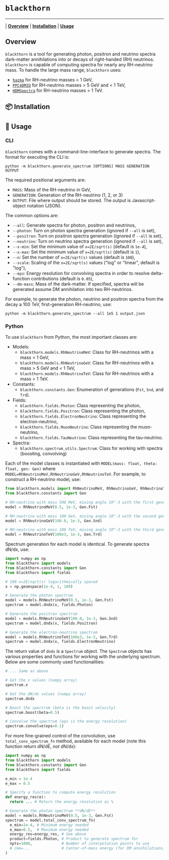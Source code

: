# `blackthorn`

---

| [**Overview**](#overview)
| [**Installation**](#install)
| [**Usage**](#usage)

## <a id="overview">Overview</a>

`blackthorn` is a tool for generating photon, positron and neutrino spectra
dark-matter annihilations into or decays of right-handed (RH) neutrinos.
`blackthorn` is capable of computing spectra for nearly any RH-neutrino mass.
To handle the large mass range, `blackthorn` uses:

- [`hazma`](https://github.com/LoganAMorrison/Hazma) for RH-neutrino masses < 1 GeV,
- [`PPC4DMID`](http://www.marcocirelli.net/PPPC4DMID.html) for RH-neutrino masses > 5 GeV and < 1 TeV,
- [`HDMSpectra`](https://github.com/nickrodd/HDMSpectra) for RH-neutrino masses > 1 TeV.

## 📦 <a id="installation">Installation</a>

## 🚀 <a id="usage">Usage</a>

### CLI

`blackthorn` comes with a command-line-interface to generate spectra. The
format for executing the CLI is:

```shell
python -m blackthorn.generate_spectrum [OPTIONS] MASS GENERATION OUTPUT
```

The required positional arguments are:

- `MASS`: Mass of the RH-neutrino in GeV,
- `GENERATION`: Generation of the RH-neutrino (1, 2, or 3)
- `OUTPUT`: File where output should be stored. The output is Javascript-object notation (JSON).

The common options are:

- `--all`: Generate spectra for photon, positron and neutrinos,
- `--photon`: Turn on photon spectra generation (ignored if `--all` is set),
- `--positron`: Turn on positron spectra generation (ignored if `--all` is set),
- `--neutrino`: Turn on neutrino spectra generation (ignored if `--all` is set),
- `--x-min`: Set the minimum value of `x=2E/sqrt(s)` (default is `1e-4`),
- `--x-max`: Set the minimum value of `x=2E/sqrt(s)` (default is `1`),
- `--n`: Set the number of `x=2E/sqrt(s)` values (default is `100`),
- `--scale`: Scaling of the `x=2E/sqrt(s)` values ("log" or "linear", default is "log"),
- `--eps`: Energy resolution for convolving spectra in order to resolve
  delta-function contributions (default is `0.05`),
- `--dm-mass`: Mass of the dark-matter. If specified, spectra will be generated
  assume DM annihilation into two RH-neutrinos.

For example, to generate the photon, neutrino and positron spectra from the
decay a 100 TeV, first-generation RH-neutrino, use:

```shell
python -m blackthorn.generate_spectrum --all 1e5 1 output.json
```

### Python

To use `blackthorn` from Python, the most important classes are:

- Models:
  - `blackthorn.models.RhNeutrinoMeV`: Class for RH-neutrinos with a mass < 1 GeV,
  - `blackthorn.models.RhNeutrinoGeV`: Class for RH-neutrinos with a mass > 5 GeV and < 1 TeV,
  - `blackthorn.models.RhNeutrinoTeV`: Class for RH-neutrinos with a mass > 1 TeV.
- Constants:
  - `blackthorn.constants.Gen`: Enumeration of generations (`Fst`, `Snd`, and `Trd`).
- Fields:
  - `blackthorn.fields.Photon`: Class representing the photon,
  - `blackthorn.fields.Positron`: Class representing the photon,
  - `blackthorn.fields.ElectronNeutrino`: Class representing the electron-neutrino,
  - `blackthorn.fields.MuonNeutrino`: Class representing the muon-neutrino,
  - `blackthorn.fields.TauNeutrino`: Class representing the tau-neutrino.
- Spectra:
  - `blackthorn.spectrum_utils.Spectrum`: Class for working with spectra (boosting, convolving)

Each of the model classes is instantiated with `MODEL(mass: float, theta: float, gen: Gen)` where `MODEL=RhNeutrinoMeV,RhNeutrinoGeV,RhNeutrinoTeV`. For
example, to construct a RH-neutrino model, use:

```python
from blackthorn.models import RhNeutrinoMeV, RhNeutrinoGeV, RhNeutrinoTeV
from blackthorn.constants import Gen

# RH-neutrino with mass 500 MeV, mixing angle 10^-3 with the first generation
model = RhNeutrinoMeV(0.5, 1e-3, Gen.Fst)

# RH-neutrino with mass 100 GeV, mixing angle 10^-3 with the second generation
model = RhNeutrinoGeV(100.0, 1e-3, Gen.Snd)

# RH-neutrino with mass 100 TeV, mixing angle 10^-3 with the third generation
model = RhNeutrinoTeV(100e3, 1e-3, Gen.Trd)
```

Spectrum generation for each model is identical. To generate spectra dN/dx, use:

```python
import numpy as np
from blackthorn import models
from blackthorn.constants import Gen
from blackthorn import fields

# 100 x=2E/sqrt(s) logarithmically spaced
x = np.geomspace(1e-4, 1, 100)

# Generate the photon spectrum
model = models.RhNeutrinoMeV(0.5, 1e-3, Gen.Fst)
spectrum = model.dndx(x, fields.Photon)

# Generate the positron spectrum
model = models.RhNeutrinoGeV(100.0, 1e-3, Gen.Snd)
spectrum = model.dndx(x, fields.Positron)

# Generate the electron-neutrino spectrum
model = models.RhNeutrinoTeV(100e3, 1e-3, Gen.Trd)
spectrum = model.dndx(x, fields.ElectronNeutrino)
```

The return value of `dndx` is a `Spectrum` object. The `Spectrum` objects has
various properties and functions for working with the underlying spectrum.
Below are some commonly used functionalities:

```python
# ... Same as above

# Get the x values (numpy array)
spectrum.x

# Get the dN/dx values (numpy array)
spectrum.dndx

# Boost the spectrum (beta is the boost velocity)
spectrum.boost(beta=0.5)

# Convolve the spectrum (eps is the energy resolution)
spectrum.convolve(eps=0.1)
```

For more fine-grained control of the convolution, use `total_conv_spectrum_fn`
method, available for each model (note this function return dN/dE, _not_ dN/dx):

```python
import numpy as np
from blackthorn import models
from blackthorn.constants import Gen
from blackthorn import fields

e_min = 1e-4
e_max = 0.5

# Specify a function to compute energy resolution
def energy_res(e):
  return ... # Return the energy resolution as %

# Generate the photon spectrum **dN/dE**
model = models.RhNeutrinoMeV(0.5, 1e-3, Gen.Fst)
spectrum = model.total_conv_spectrum_fn(
  e_min=1e-4, # Minimum energy needed
  e_max=0.5,  # Maximum energy needed
  energy_res=energy_res, # See above
  product=fields.Photon, # Product to generate spectrum for
  npts=1000,             # Number of interpolation points to use
  # cme=...              # Center-of-mass energy (for DM annihilations)
)
```
